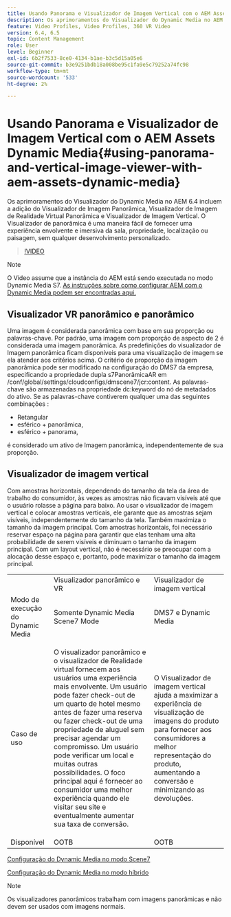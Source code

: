 ```yaml
---
title: Usando Panorama e Visualizador de Imagem Vertical com o AEM Assets Dynamic Media
description: Os aprimoramentos do Visualizador do Dynamic Media no AEM 6.4 incluem a adição do Visualizador de Imagem Panorâmica, Visualizador de Imagem de Realidade Virtual Panorâmica e Visualizador de Imagem Vertical. O Visualizador de panorâmica é uma maneira fácil de fornecer uma experiência envolvente e imersiva da sala, propriedade, localização ou paisagem, sem qualquer desenvolvimento personalizado.
feature: Video Profiles, Video Profiles, 360 VR Video
version: 6.4, 6.5
topic: Content Management
role: User
level: Beginner
exl-id: 6b2f7533-8ce0-4134-b1ae-b3c5d15a05e6
source-git-commit: b3e9251bdb18a008be95c1fa9e5c79252a74fc98
workflow-type: tm+mt
source-wordcount: '533'
ht-degree: 2%

---
```


# Usando Panorama e Visualizador de Imagem Vertical com o AEM Assets Dynamic Media{#using-panorama-and-vertical-image-viewer-with-aem-assets-dynamic-media}

Os aprimoramentos do Visualizador do Dynamic Media no AEM 6.4 incluem a adição do Visualizador de Imagem Panorâmica, Visualizador de Imagem de Realidade Virtual Panorâmica e Visualizador de Imagem Vertical. O Visualizador de panorâmica é uma maneira fácil de fornecer uma experiência envolvente e imersiva da sala, propriedade, localização ou paisagem, sem qualquer desenvolvimento personalizado.

>[!VIDEO](https://video.tv.adobe.com/v/24156?quality=12&learn=on)

>[!NOTE]
>
>O Vídeo assume que a instância do AEM está sendo executada no modo Dynamic Media S7. [As instruções sobre como configurar AEM com o Dynamic Media podem ser encontradas aqui.](https://helpx.adobe.com/br/experience-manager/6-3/assets/using/config-dynamic-fp-14410.html)

## Visualizador VR panorâmico e panorâmico

Uma imagem é considerada panorâmica com base em sua proporção ou palavras-chave. Por padrão, uma imagem com proporção de aspecto de 2 é considerada uma imagem panorâmica. As predefinições do visualizador de Imagem panorâmica ficam disponíveis para uma visualização de imagem se ela atender aos critérios acima. O critério de proporção da imagem panorâmica pode ser modificado na configuração do DMS7 da empresa, especificando a propriedade dupla s7PanorâmicaAR em /conf/global/settings/cloudconfigs/dmscene7/jcr:content. As palavras-chave são armazenadas na propriedade dc:keyword do nó de metadados do ativo. Se as palavras-chave contiverem qualquer uma das seguintes combinações :

* Retangular
* esférico + panorâmica,
* esférico + panorama,

é considerado um ativo de Imagem panorâmica, independentemente de sua proporção.

## Visualizador de imagem vertical

Com amostras horizontais, dependendo do tamanho da tela da área de trabalho do consumidor, às vezes as amostras não ficavam visíveis até que o usuário rolasse a página para baixo. Ao usar o visualizador de imagem vertical e colocar amostras verticais, ele garante que as amostras sejam visíveis, independentemente do tamanho da tela. Também maximiza o tamanho da imagem principal. Com amostras horizontais, foi necessário reservar espaço na página para garantir que elas tenham uma alta probabilidade de serem visíveis e diminuam o tamanho da imagem principal. Com um layout vertical, não é necessário se preocupar com a alocação desse espaço e, portanto, pode maximizar o tamanho da imagem principal.

<table> 
 <tbody>
  <tr>
   <td> </td>
   <td>Visualizador panorâmico e VR</td>
   <td>Visualizador de imagem vertical</td>
  </tr>
  <tr>
   <td>Modo de execução do Dynamic Media</td>
   <td>Somente Dynamic Media Scene7 Mode</td>
   <td>DMS7 e Dynamic Media</td>
  </tr>
  <tr>
   <td>Caso de uso </td>
   <td><p>O visualizador panorâmico e o visualizador de Realidade virtual fornecem aos usuários uma experiência mais envolvente. Um usuário pode fazer check-out de um quarto de hotel mesmo antes de fazer uma reserva ou fazer check-out de uma propriedade de aluguel sem precisar agendar um compromisso. Um usuário pode verificar um local e muitas outras possibilidades. O foco principal aqui é fornecer ao consumidor uma melhor experiência quando ele visitar seu site e eventualmente aumentar sua taxa de conversão.</p> <p> </p> </td> 
   <td><p>O Visualizador de imagem vertical ajuda a maximizar a experiência de visualização de imagens do produto para fornecer aos consumidores a melhor representação do produto, aumentando a conversão e minimizando as devoluções.</p> <p> </p> </td>
  </tr>
  <tr>
   <td>Disponível </td>
   <td>OOTB</td>
   <td>OOTB</td>
  </tr>
 </tbody>
</table>

[Configuração do Dynamic Media no modo Scene7](https://helpx.adobe.com/experience-manager/6-5/assets/using/config-dms7.html)

[Configuração do Dynamic Media no modo híbrido](https://helpx.adobe.com/experience-manager/6-5/assets/using/config-dynamic.html)

>[!NOTE]
>
>Os visualizadores panorâmicos trabalham com imagens panorâmicas e não devem ser usados com imagens normais.
